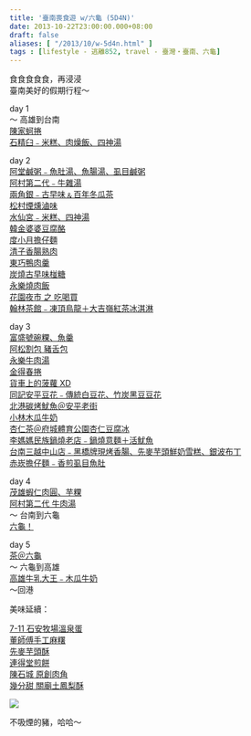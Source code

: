 ```yaml
---
title: '臺南喪食遊 w/六龜 (5D4N)'
date: 2013-10-22T23:00:00.000+08:00
draft: false
aliases: [ "/2013/10/w-5d4n.html" ]
tags : [lifestyle - 逃離852, travel - 臺灣・臺南、六龜]
---
```


食食食食食，再浸浸  
臺南美好的假期行程～  

  

day 1  
～ 高雄到台南  
[陳家蚵捲](https://hidie.net/tainan1a/)  
[石精臼﹣米糕、肉燥飯、四神湯](https://hidie.net/tainan1b/)  
  
day 2  
[阿堂鹹粥﹣魚肚湯、魚腸湯、虱目鹹粥](https://hidie.net/tainan2a/)  
[阿村第二代﹣牛雜湯](https://hidie.net/tainan2b/)  
[兩角銀﹣古早味﹠百年冬瓜茶](https://hidie.net/tainan2c/)  
[松村煙燻滷味](https://hidie.net/tainan2d/)  
[水仙宮﹣米糕、四神湯](https://hidie.net/tainan2e/)  
[韓金婆婆豆腐酪](https://hidie.net/tainan2f/)  
[度小月擔仔麵](https://hidie.net/tainan2g/)  
[清子香腸熟肉](https://hidie.net/tainan2h/)  
[東巧鴨肉羹](https://hidie.net/tainan2i/)  
[炭燒古早味椪糖](https://hidie.net/tainan2j/)  
[永樂燒肉飯](https://hidie.net/tainan2k/)  
[花園夜市 之 吃喝買](https://hidie.net/tainan2l/)  
[翰林茶館﹣凍頂鳥龍＋大吉嶺紅茶冰淇淋](https://hidie.net/tainan2m/)  
  
day 3  
[富盛號碗粿、魚羹](https://hidie.net/tainan3a/)  
[阿松割包 豬舌包](https://hidie.net/tainan3b/)  
[永樂牛肉湯](https://hidie.net/tainan3c/)  
[金得春捲](https://hidie.net/tainan3d/)  
[貨車上的菠蘿 XD](https://hidie.net/tainan3e/)  
[同記安平豆花﹣傳統白豆花、竹炭黑豆豆花](https://hidie.net/tainan3f/)  
[北港碳烤魷魚＠安平老街](https://hidie.net/tainan3g/)  
[小林木瓜牛奶](https://hidie.net/tainan3h/)  
[杏仁茶＠府城體育公園杏仁豆腐冰](https://hidie.net/tainan3i/)  
[李媽媽民族鍋燒老店﹣鍋燒意麵＋活魷魚](https://hidie.net/tainan3j/)  
[台南三越中山店﹣黑橋牌現烤香腸、先麥芋頭鮮奶雪糕、銀波布丁](https://hidie.net/tainan3k/)  
[赤崁擔仔麵﹣香煎虱目魚肚](https://hidie.net/tainan3l/)  
  
day 4  
[茂雄蝦仁肉圓、芋粿](https://hidie.net/tainan4a/)  
[阿村第二代 牛肉湯](https://hidie.net/tainan4b/)  
～ 台南到六龜  
[六龜！](https://hidie.net/tainan4c/)   
  
day 5  
[茶＠六龜](https://hidie.net/tainan5a/)  
～ 六龜到高雄  
[高雄牛乳大王﹣木瓜牛奶](https://hidie.net/tainan5b/)  
～回港  
  
美味延續：  

[7-11 石安牧場溫泉蛋](https://hidie.net/sevenonsenegg/)  
[董師傅手工麻糬](https://hidie.net/dungmochi/)  
[先麥芋頭酥](https://hidie.net/smaitaro/)  
[連得堂煎餅](https://hidie.net/lengtihtong/)  
[陳石城 原創肉角](https://hidie.net/shcheng/)  
[幾分甜 關廟土鳳梨酥](https://hidie.net/howsweet/)

  
  
  

![](/images/tainan5d4n.jpg)

  
不吸煙的豬，哈哈～
